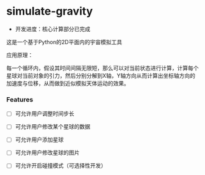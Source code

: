 # simulate-gravity
- 开发进度：核心计算部分已完成

这是一个基于Python的2D平面内的宇宙模拟工具

应用原理：

每一个循环内，假设其时间间隔无限短，那么可以对当前状态进行计算，计算每个星球对当前对象的引力，然后分别分解到X轴，Y轴方向从而计算出坐标轴方向的加速度与位移，从而做到近似模拟天体运动的效果。

### Features

- [ ] 可允许用户调整时间步长
- [ ] 可允许用户修改某个星球的数据
- [ ] 可允许用户添加星球
- [ ] 可允许用户修改星球的图片
- [ ] 可允许开启碰撞模式（可选择性开发）

